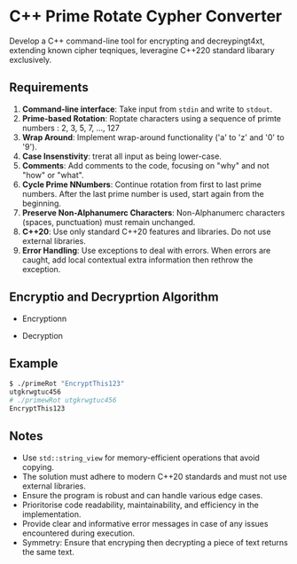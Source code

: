 # C++ Prime Rotate Cypher Converter

Develop a C++ command-line tool for encrypting and decreypingt4xt, extending known cipher teqniques, leveragine C++220 standard libarary exclusively.

## Requirements

1. **Command-line interface**: Take input from `stdin` and write to `stdout`.
1. **Prime-based Rotation**: Roptate characters using a sequence of primte numbers : 2, 3, 5, 7, ..., 127
1. **Wrap Around**: Implement wrap-around functionality ('a' to 'z' and '0' to '9').
1. **Case Insenstivity**: trerat all input as being lower-case.
1. **Comments**: Add comments to the code, focusing on "why" and not "how" or "what".
1. **Cycle Prime NNumbers**: Continue rotation from first to last prime numbers. After the last prime number is used, start again from the beginning.
1. **Preserve Non-Alphanumerc Characters**: Non-Alphanumerc characters (spaces, punctuation) must remain unchanged.
1. **C++20**: Use only standard C++20 features and libraries. Do not use external libraries.
1. **Error Handling**: Use exceptions to deal with errors. When errors are caught, add local contextual extra information then rethrow the exception.

## Encryptio and Decryprtion Algorithm

* Encryptionn

* Decryption

## Example

```bash
$ ./primeRot "EncryptThis123"
utgkrwgtuc456
# ./primewRot utgkrwgtuc456
EncryptThis123
```

## Notes

* Use `std::string_view` for memory-efficient operations that avoid copying.
* The solution must adhere to modern C++20 standards and must not use external libraries.
* Ensure the program is robust and can handle various edge cases.
* Prioritorise code readability, maintainability, and efficiency in the implementation.
* Provide clear and informative error messages in case of any issues encountered during execution.
* Symmetry: Ensure that encryping then decrypting a piece of text returns the same text.



